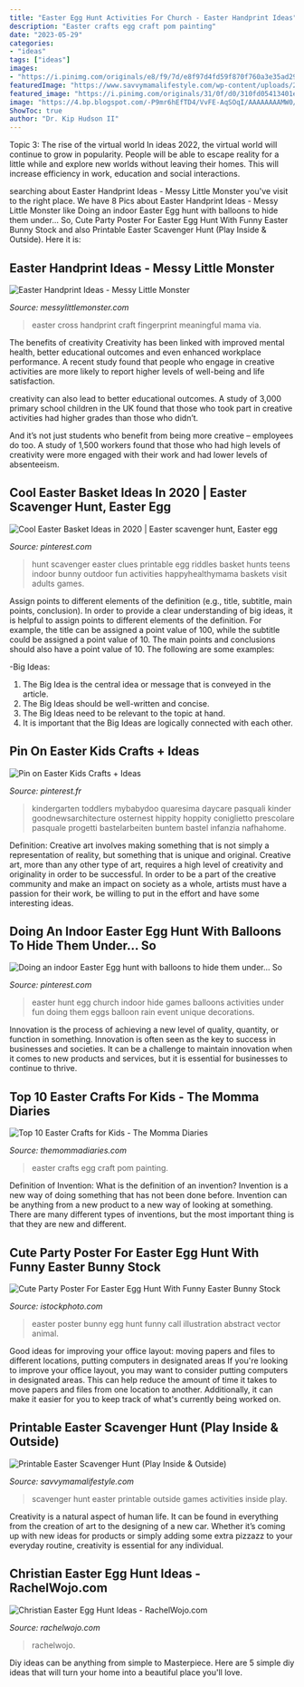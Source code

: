 ```yaml
---
title: "Easter Egg Hunt Activities For Church - Easter Handprint Ideas"
description: "Easter crafts egg craft pom painting"
date: "2023-05-29"
categories:
- "ideas"
tags: ["ideas"]
images:
- "https://i.pinimg.com/originals/e8/f9/7d/e8f97d4fd59f870f760a3e35ad29f94f.jpg"
featuredImage: "https://www.savvymamalifestyle.com/wp-content/uploads/2020/03/Printable-Easter-Scavenger-Hunt-1-scaled.jpg"
featured_image: "https://i.pinimg.com/originals/31/0f/d0/310fd05413401e1a870ee7e588592bd0.jpg"
image: "https://4.bp.blogspot.com/-P9mr6hEfTD4/VvFE-AqSOqI/AAAAAAAAMW0/7h-5M0mIC9kvZAneBBfOCNQw2jGPZqhrg/s1600/eastercraft2.jpg"
ShowToc: true
author: "Dr. Kip Hudson II"
---
```



Topic 3: The rise of the virtual world
In ideas 2022, the virtual world will continue to grow in popularity. People will be able to escape reality for a little while and explore new worlds without leaving their homes. This will increase efficiency in work, education and social interactions.

	

		
searching about Easter Handprint Ideas - Messy Little Monster you've visit to the right place. We have 8 Pics about Easter Handprint Ideas - Messy Little Monster like Doing an indoor Easter Egg hunt with balloons to hide them under... So, Cute Party Poster For Easter Egg Hunt With Funny Easter Bunny Stock and also Printable Easter Scavenger Hunt (Play Inside &amp; Outside). Here it is:
		
    
## Easter Handprint Ideas - Messy Little Monster

<img loading=lazy src="https://1.bp.blogspot.com/-jSIlYv2xhu4/Vu22VFimyYI/AAAAAAAAFis/jD0v4-0OhwEHAGSk2NB2gsy8Bj4IDLqzQ/s640/cross%2Bfingerprint%2Bcraft.jpg" onerror="this.onerror=null;this.src='https://tse2.mm.bing.net/th?id=OIP.XQnU1oivi0f6dptvzZYGSgAAAA&amp;pid=15.1';" alt="Easter Handprint Ideas - Messy Little Monster">

_Source: messylittlemonster.com_

>easter cross handprint craft fingerprint meaningful mama via. 

	

The benefits of creativity
Creativity has been linked with improved mental health, better educational outcomes and even enhanced workplace performance.
A recent study found that people who engage in creative activities are more likely to report higher levels of well-being and life satisfaction.

 creativity can also lead to better educational outcomes. A study of 3,000 primary school children in the UK found that those who took part in creative activities had higher grades than those who didn’t.

And it’s not just students who benefit from being more creative – employees do too. A study of 1,500 workers found that those who had high levels of creativity were more engaged with their work and had lower levels of absenteeism.

    
## Cool Easter Basket Ideas In 2020 | Easter Scavenger Hunt, Easter Egg

<img loading=lazy src="https://i.pinimg.com/736x/8c/4b/64/8c4b6448425591b280d90f10e23a4d02.jpg" onerror="this.onerror=null;this.src='https://tse4.mm.bing.net/th?id=OIP.n1MoR7y4-dTedTGGcYfqrQHaLv&amp;pid=15.1';" alt="Cool Easter Basket Ideas in 2020 | Easter scavenger hunt, Easter egg">

_Source: pinterest.com_

>hunt scavenger easter clues printable egg riddles basket hunts teens indoor bunny outdoor fun activities happyhealthymama baskets visit adults games. 

	

Assign points to different elements of the definition (e.g., title, subtitle, main points, conclusion).
In order to provide a clear understanding of big ideas, it is helpful to assign points to different elements of the definition. For example, the title can be assigned a point value of 100, while the subtitle could be assigned a point value of 10. The main points and conclusions should also have a point value of 10. 
The following are some examples: 

-Big Ideas: 
1) The Big Idea is the central idea or message that is conveyed in the article. 
2) The Big Ideas should be well-written and concise. 
3) The Big Ideas need to be relevant to the topic at hand. 
4) It is important that the Big Ideas are logically connected with each other.

    
## Pin On Easter Kids Crafts + Ideas

<img loading=lazy src="https://i.pinimg.com/originals/e8/f9/7d/e8f97d4fd59f870f760a3e35ad29f94f.jpg" onerror="this.onerror=null;this.src='https://tse3.mm.bing.net/th?id=OIP.-m0UTx61_bZtZJ1U_mpqcwHaJ3&amp;pid=15.1';" alt="Pin on Easter Kids Crafts + Ideas">

_Source: pinterest.fr_

>kindergarten toddlers mybabydoo quaresima daycare pasquali kinder goodnewsarchitecture osternest hippity hoppity coniglietto prescolare pasquale progetti bastelarbeiten buntem bastel infanzia nafhahome. 

	

Definition: Creative art involves making something that is not simply a representation of reality, but something that is unique and original.
Creative art, more than any other type of art, requires a high level of creativity and originality in order to be successful. In order to be a part of the creative community and make an impact on society as a whole, artists must have a passion for their work, be willing to put in the effort and have some interesting ideas.

    
## Doing An Indoor Easter Egg Hunt With Balloons To Hide Them Under... So

<img loading=lazy src="https://i.pinimg.com/originals/31/0f/d0/310fd05413401e1a870ee7e588592bd0.jpg" onerror="this.onerror=null;this.src='https://tse2.mm.bing.net/th?id=OIP.FTK9HWlCCNX8RvPs7vmjSAHaFh&amp;pid=15.1';" alt="Doing an indoor Easter Egg hunt with balloons to hide them under... So">

_Source: pinterest.com_

>easter hunt egg church indoor hide games balloons activities under fun doing them eggs balloon rain event unique decorations. 

	

Innovation is the process of achieving a new level of quality, quantity, or function in something. Innovation is often seen as the key to success in businesses and societies. It can be a challenge to maintain innovation when it comes to new products and services, but it is essential for businesses to continue to thrive.

    
## Top 10 Easter Crafts For Kids - The Momma Diaries

<img loading=lazy src="https://4.bp.blogspot.com/-P9mr6hEfTD4/VvFE-AqSOqI/AAAAAAAAMW0/7h-5M0mIC9kvZAneBBfOCNQw2jGPZqhrg/s1600/eastercraft2.jpg" onerror="this.onerror=null;this.src='https://tse2.mm.bing.net/th?id=OIP.U_HVIjageXylabejjBEFzQHaUA&amp;pid=15.1';" alt="Top 10 Easter Crafts for Kids - The Momma Diaries">

_Source: themommadiaries.com_

>easter crafts egg craft pom painting. 

	

Definition of Invention: What is the definition of an invention?
Invention is a new way of doing something that has not been done before. Invention can be anything from a new product to a new way of looking at something. There are many different types of inventions, but the most important thing is that they are new and different.

    
## Cute Party Poster For Easter Egg Hunt With Funny Easter Bunny Stock

<img loading=lazy src="https://media.istockphoto.com/vectors/cute-party-poster-for-easter-egg-hunt-with-funny-easter-bunny-vector-id923230814?k=6&amp;m=923230814&amp;s=170667a&amp;w=0&amp;h=GaDb-DUwHwLeS_BJ_yWb8crqjroq25fX0Mulm-AQFKw=" onerror="this.onerror=null;this.src='https://tse3.mm.bing.net/th?id=OIP.CPJKqza9PAIptaai7GOYpwAAAA&amp;pid=15.1';" alt="Cute Party Poster For Easter Egg Hunt With Funny Easter Bunny Stock">

_Source: istockphoto.com_

>easter poster bunny egg hunt funny call illustration abstract vector animal. 

	

Good ideas for improving your office layout: moving papers and files to different locations, putting computers in designated areas
If you're looking to improve your office layout, you may want to consider putting computers in designated areas. This can help reduce the amount of time it takes to move papers and files from one location to another. Additionally, it can make it easier for you to keep track of what's currently being worked on.

    
## Printable Easter Scavenger Hunt (Play Inside &amp; Outside)

<img loading=lazy src="https://www.savvymamalifestyle.com/wp-content/uploads/2020/03/Printable-Easter-Scavenger-Hunt-1-scaled.jpg" onerror="this.onerror=null;this.src='https://tse4.mm.bing.net/th?id=OIP.fNEG_Ae60Z9n_Ob-TsE9LQHaJl&amp;pid=15.1';" alt="Printable Easter Scavenger Hunt (Play Inside &amp; Outside)">

_Source: savvymamalifestyle.com_

>scavenger hunt easter printable outside games activities inside play. 

	

Creativity is a natural aspect of human life. It can be found in everything from the creation of art to the designing of a new car. Whether it’s coming up with new ideas for products or simply adding some extra pizzazz to your everyday routine, creativity is essential for any individual.

    
## Christian Easter Egg Hunt Ideas - RachelWojo.com

<img loading=lazy src="http://rachelwojo.com/wp-content/uploads/2015/03/easter-egg-ideas-pinterest.jpg" onerror="this.onerror=null;this.src='https://tse1.mm.bing.net/th?id=OIP.TVf6lIZILRx9pD5mwyiV8gHaLH&amp;pid=15.1';" alt="Christian Easter Egg Hunt Ideas - RachelWojo.com">

_Source: rachelwojo.com_

>rachelwojo. 

	

Diy ideas can be anything from simple to Masterpiece. Here are 5 simple diy ideas that will turn your home into a beautiful place you'll love.

